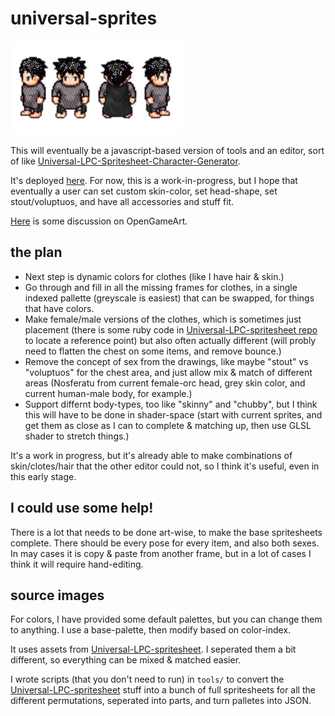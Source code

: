 # universal-sprites

![example](./example.png)

This will eventually be a javascript-based version of tools and an editor, sort of like [Universal-LPC-Spritesheet-Character-Generator](http://gaurav.munjal.us/Universal-LPC-Spritesheet-Character-Generator/).

It's deployed [here](https://notnullgames.github.io/universal-sprites/). For now, this is a work-in-progress, but I hope that eventually a user can set custom skin-color, set head-shape, set stout/voluptuos, and have all accessories and stuff fit.

[Here](https://opengameart.org/content/lpc-orc-punk-and-dead-princess) is some discussion on OpenGameArt.

## the plan

* Next step is dynamic colors for clothes (like I have hair & skin.)
* Go through and fill in all the missing frames for clothes, in a single indexed pallette (greyscale is easiest) that can be swapped, for things that have colors.
* Make female/male versions of the clothes, which is sometimes just placement (there is some ruby code in [Universal-LPC-spritesheet repo](https://github.com/jrconway3/Universal-LPC-spritesheet) to locate a reference point) but also often actually different (will probly need to flatten the chest on some items, and remove bounce.)
* Remove the concept of sex from the drawings, like maybe "stout" vs "voluptuos" for the chest area, and just allow mix & match of different areas (Nosferatu from current female-orc head, grey skin color, and current human-male body, for example.) 
* Support differnt body-types, too like "skinny" and "chubby", but I think this will have to be done in shader-space (start with current sprites, and get them as close as I can to complete & matching up, then use GLSL shader to stretch things.)

It's a work in progress, but it's already able to make combinations of skin/clotes/hair that the other editor could not, so I think it's useful, even in this early stage.

## I could use some help!

There is a lot that needs to be done art-wise, to make the base spritesheets complete. There should be every pose for every item, and also both sexes.  In may cases it is copy & paste from another frame, but in a lot of cases I think it will require hand-editing.

## source images

For colors, I have provided some default palettes, but you can change them to anything. I use a base-palette, then modify based on color-index.

It uses assets from [Universal-LPC-spritesheet](https://github.com/jrconway3/Universal-LPC-spritesheet). I seperated them a bit different, so everything can be mixed & matched easier.

I wrote scripts (that you don't need to run) in `tools/` to convert the [Universal-LPC-spritesheet](https://github.com/jrconway3/Universal-LPC-spritesheet) stuff into a bunch of full spritesheets for all the different permutations, seperated into parts, and turn palletes into JSON.
